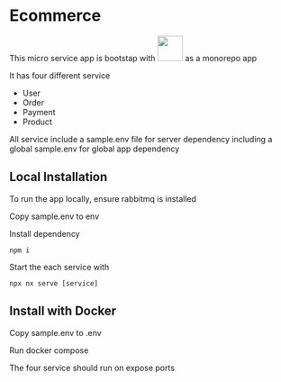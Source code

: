 # Ecommerce

This micro service app is bootstap with 
<a alt="Nx logo" href="https://nx.dev" target="_blank" rel="noreferrer"><img src="https://raw.githubusercontent.com/nrwl/nx/master/images/nx-logo.png" width="45"></a>
 as a monorepo app

 It has four different service
 - User
 - Order
 - Payment
 - Product

 All service include a sample.env file for server dependency including a global sample.env for global app dependency

 ## Local Installation
 To run the app locally, ensure rabbitmq is installed
 
 Copy sample.env to env

Install dependency 

 `npm i`

 Start the each service with

 `npx nx serve [service]`

 
## Install with Docker

Copy sample.env to .env

Run docker compose

The four service should run on expose ports
 